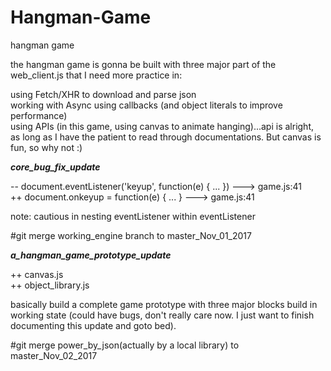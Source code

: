 # Hangman-Game
hangman game

the hangman game is gonna be built with three major part of the web_client.js that I need more practice in: 

using Fetch/XHR to download and parse json <br>	
working with Async using callbacks (and object literals to improve performance) <br>
using APIs (in this game, using canvas to animate hanging)...api is alright, as long as I have the patient to read through documentations. But canvas is fun, so why not :) <br>


<strong><em>core_bug_fix_update</em></strong><br>

-- document.eventListener('keyup', function(e) { ... }) ---> game.js:41 <br>
++ document.onkeyup = function(e) { ... } ---> game.js:41 <br>

note: cautious in nesting eventListener within eventListener

#git merge working_engine branch to master_Nov_01_2017



<strong><em>a_hangman_game_prototype_update</em></strong><br>

++ canvas.js <br>
++ object_library.js <br>

basically build a complete game prototype with three major blocks build in working state (could have bugs, don't really care now. I just want to finish documenting this update and goto bed).

#git merge power_by_json(actually by a local library) to master_Nov_02_2017 
